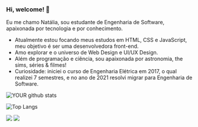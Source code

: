 ### Hi, welcome! 👋
Eu me chamo Natália, sou estudante de Engenharia de Software, apaixonada por tecnologia e por conhecimento.
<ul>
<li>Atualmente estou focando meus estudos em HTML, CSS e JavaScript, meu objetivo é ser uma desenvolvedora front-end.</li>
<li>Amo explorar e o universo de Web Design e UI/UX Design.</li>
<li>Além de programação e ciência, sou apaixonada por astronomia, the sims, séries & filmes!</li>
<li>Curiosidade: iniciei o curso de Engenharia Elétrica em 2017, o qual realizei 7 semestres, e no ano de 2021 resolvi migrar para Engenharia de Software.</li>
</ul>

![YOUR github stats](https://github-readme-stats.vercel.app/api?username=nataliakrein&theme=radical)

![Top Langs](https://github-readme-stats.vercel.app/api/top-langs/?username=nataliakrein&langs_count=8&theme=radical)

[<img src="https://img.shields.io/badge/linkedin-%230077B5.svg?&style=for-the-badge&logo=linkedin&color=d93a7c&logoColor=white" />](https://www.linkedin.com/in/nataliakrein/) 
[<img src="https://img.shields.io/badge/filmow-d93a7c?&style=for-the-badge&color=d93a7c&logoColor=white" />](https://filmow.com/usuario/nataliakr) 
